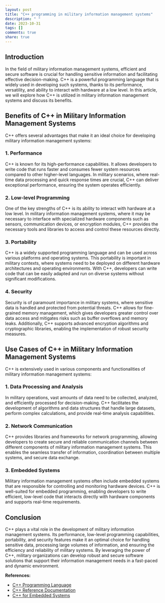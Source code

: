 ```yaml
---
layout: post
title: "C++ programming in military information management systems"
description: " "
date: 2023-10-31
tags: []
comments: true
share: true
---
```


## Introduction
In the field of military information management systems, efficient and secure software is crucial for handling sensitive information and facilitating effective decision-making. C++ is a powerful programming language that is widely used in developing such systems, thanks to its performance, versatility, and ability to interact with hardware at a low level. In this article, we will explore how C++ is utilized in military information management systems and discuss its benefits.

## Benefits of C++ in Military Information Management Systems
C++ offers several advantages that make it an ideal choice for developing military information management systems:

### 1. Performance
C++ is known for its high-performance capabilities. It allows developers to write code that runs faster and consumes fewer system resources compared to other higher-level languages. In military scenarios, where real-time data processing and quick response times are crucial, C++ can deliver exceptional performance, ensuring the system operates efficiently.

### 2. Low-level Programming
One of the key strengths of C++ is its ability to interact with hardware at a low level. In military information management systems, where it may be necessary to interface with specialized hardware components such as sensors, communication devices, or encryption modules, C++ provides the necessary tools and libraries to access and control these resources directly.

### 3. Portability
C++ is a widely supported programming language and can be used across various platforms and operating systems. This portability is important in military contexts, where systems need to be deployed on different hardware architectures and operating environments. With C++, developers can write code that can be easily adapted and run on diverse systems without significant modifications.

### 4. Security
Security is of paramount importance in military systems, where sensitive data is handled and protected from potential threats. C++ allows for fine-grained memory management, which gives developers greater control over data access and mitigates risks such as buffer overflows and memory leaks. Additionally, C++ supports advanced encryption algorithms and cryptographic libraries, enabling the implementation of robust security measures.

## Use Cases of C++ in Military Information Management Systems
C++ is extensively used in various components and functionalities of military information management systems:

### 1. Data Processing and Analysis
In military operations, vast amounts of data need to be collected, analyzed, and efficiently processed for decision-making. C++ facilitates the development of algorithms and data structures that handle large datasets, perform complex calculations, and provide real-time analysis capabilities.

### 2. Network Communication
C++ provides libraries and frameworks for network programming, allowing developers to create secure and reliable communication channels between different components of military information management systems. This enables the seamless transfer of information, coordination between multiple systems, and secure data exchange.

### 3. Embedded Systems
Military information management systems often include embedded systems that are responsible for controlling and monitoring hardware devices. C++ is well-suited for embedded programming, enabling developers to write efficient, low-level code that interacts directly with hardware components and supports real-time requirements.

## Conclusion
C++ plays a vital role in the development of military information management systems. Its performance, low-level programming capabilities, portability, and security features make it an optimal choice for handling sensitive data, processing large volumes of information, and ensuring the efficiency and reliability of military systems. By leveraging the power of C++, military organizations can develop robust and secure software solutions that support their information management needs in a fast-paced and dynamic environment.

**References:**
- [C++ Programming Language](https://isocpp.org/)
- [C++ Reference Documentation](https://en.cppreference.com/)
- [C++ for Embedded Systems](https://www.embedded.com/programming-c-vs-cpp-whats-the-difference-for-embedded-systems-developers/)